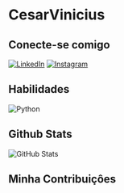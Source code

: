 # CesarVinicius

## Conecte-se comigo
[![LinkedIn](https://img.shields.io/badge/LinkedIn-000?style=for-the-badge&logo=linkedin&logoColor=0E76A8)](https://www.linkedin.com/in/vinicius-cesar-77b21521b/)
[![Instagram](https://img.shields.io/badge/Instagram-000?style=for-the-badge&logo=instagram)](https://www.instagram.com/guaxinim_rmc/)



## Habilidades
![Python](https://img.shields.io/badge/Python-000?style=for-the-badge&logo=python)

## Github Stats
![GitHub Stats](https://github-readme-stats.vercel.app/api?username=Cesarvinicius&theme=transparent&bg_color=013&border_color=30A3DC&show_icons=true&icon_color=30A3DC&title_color=E94D5F&text_color=FFF)

## Minha Contribuiçôes
